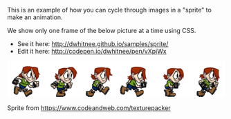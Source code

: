 This is an example of how you can cycle through images in a "sprite" to make an animation.

We show only one frame of the below picture at a time using CSS.

* See it here: http://dwhitnee.github.io/samples/sprite/
* Edit it here: http://codepen.io/dwhitnee/pen/vXpjWx

<img src="sprite.png">

Sprite from https://www.codeandweb.com/texturepacker
